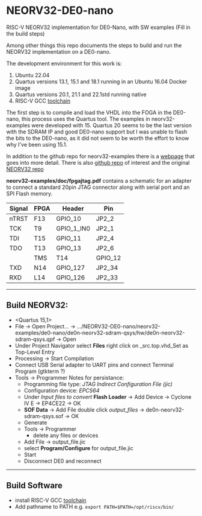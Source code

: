 # NEORV32-DE0-nano
RISC-V NEORV32 implementation for DE0-Nano, with SW examples (Fill in the build steps)

Among other things this repo documents the steps to build and run the NEORV32 implementation on a DE0-nano.

The development environment for this work is:
1. Ubuntu 22.04
2. Quartus versions 13.1, 15.1 and 18.1 running in an Ubuntu 16.04 Docker image
3. Quartus versions 20.1, 21.1 and 22.1std running native
4. RISC-V GCC [toolchain](https://www.emb4fun.de/riscv/neorv32/index.html)

The first step is to compile and load the VHDL into the FOGA in the DE0-nano, this process uses the Quartus tool. The examples in neorv32-examples were developed with 15. Quartus 20 seems to be the last version with the SDRAM IP and good DE0-nano support but I was unable to flash the bits to the DE0-nano, as it did not seem to be worth the effort to know why I've been using 15.1.

In addition to the github repo for neorv32-examples there is a [webpage](https://www.emb4fun.de/riscv/neorv32/index.html) that goes into more detail. There is also [github repo](https://www.emb4fun.de/riscv/neorv32/index.html) of interest and the original [NEORV32 repo](https://www.emb4fun.de/riscv/neorv32/index.html)

**neorv32-examples/doc/fpgajtag.pdf** contains a schematic for an adapter to connect a standard 20pin JTAG connector along with serial port and an SPI Flash memory.

|Signal|FPGA |Header    |Pin   |
|------|-----|----------|------|
|nTRST |F13  |GPIO_10   |JP2_2 |
|TCK   |T9   |GPIO_1_IN0|JP2_1 |
|TDI   |T15  |GPIO_11   |JP2_4 |
|TDO   |T13  |GPIO_13   |JP2_6 |
||TMS  |T14  |GPIO_12   |JP2_5 |
|TXD   |N14  |GPIO_127  |JP2_34|
|RXD   |L14  |GPIO_126  |JP2_33|

---
## Build NEORV32:
* <Quartus 15,1>
* File -> Open Project... -> …/NEORV32-DE0-nano/neorv32-examples/de0-nano/de0n-neorv32-sdram-qsys/hw/de0n-neorv32-sdram-qsys.qpf -> Open
* Under Project Navigator select **Files** right click on _src.top.vhd_Set as Top-Level Entry
* Processing -> Start Compilation
* Connect USB Serial adapter to UART pins and connect Terminal Program (gtkterm ?)
* Tools -> Programmer
  Notes for persistance:
  * Programming file type: _JTAG Indirect Configuration File (jic)_
  * Configuration device: _EPCS64_
  * Under _Input files to convert_ **Flash Loader** -> Add Device -> Cyclone IV E -> EP4CE22 -> OK
  *  **SOF Data** -> Add File double click *output_files* -> de0n-neorv32-sdram-qsys.sof -> OK
  *  Generate
  *  Tools -> Programmer
     * delete any files or devices
  *  Add File -> output_file.jic
  *  select **Program/Configure** for output_file.jic
  *  Start
  *  Disconnect DE0 and reconnect
---
## Build Software

* install RISC-V GCC [toolchain](https://www.emb4fun.de/riscv/neorv32/index.html)
* Add pathname to PATH e.g. ```export PATH=$PATH=/opt/riscv/bin/```
